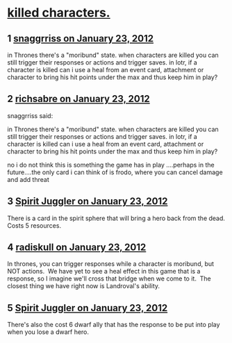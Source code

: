 # [killed characters.](https://community.fantasyflightgames.com/topic/59402-killed-characters/)

## 1 [snaggrriss on January 23, 2012](https://community.fantasyflightgames.com/topic/59402-killed-characters/?do=findComment&comment=583563)

in Thrones there's a "moribund" state. when characters are killed you can still trigger their responses or actions and trigger saves. in lotr, if a character is killed can i use a heal from an event card, attachment or character to bring his hit points under the max and thus keep him in play?

## 2 [richsabre on January 23, 2012](https://community.fantasyflightgames.com/topic/59402-killed-characters/?do=findComment&comment=583571)

snaggrriss said:

in Thrones there's a "moribund" state. when characters are killed you can still trigger their responses or actions and trigger saves. in lotr, if a character is killed can i use a heal from an event card, attachment or character to bring his hit points under the max and thus keep him in play?



no i do not think this is something the game has in play ....perhaps in the future....the only card i can think of is frodo, where you can cancel damage and add threat

## 3 [Spirit Juggler on January 23, 2012](https://community.fantasyflightgames.com/topic/59402-killed-characters/?do=findComment&comment=583581)

There is a card in the spirit sphere that will bring a hero back from the dead. Costs 5 resources. 

## 4 [radiskull on January 23, 2012](https://community.fantasyflightgames.com/topic/59402-killed-characters/?do=findComment&comment=583591)

In thrones, you can trigger responses while a character is moribund, but NOT actions.  We have yet to see a heal effect in this game that is a response, so I imagine we'll cross that bridge when we come to it.  The closest thing we have right now is Landroval's ability.

## 5 [Spirit Juggler on January 23, 2012](https://community.fantasyflightgames.com/topic/59402-killed-characters/?do=findComment&comment=583649)

There's also the cost 6 dwarf ally that has the response to be put into play when you lose a dwarf hero. 

